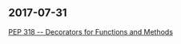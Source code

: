 ## 2017-07-31

[PEP 318 -- Decorators for Functions and Methods](https://www.python.org/dev/peps/pep-0318/)
